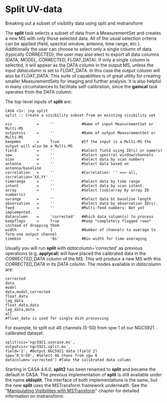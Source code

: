 

# Split UV-data 

Breaking out a subset of visibility data using split and mstransform

The **split** task selects a subset of data from a MeasurementSet and creates a new MS with only those selected data.  All of the usual selection criteria can be applied (field, spectral window, antenna, time range, etc.). Additionally the user can choose to select only a single column of data (typically CORRECTED); the user may also elect to export all data columns (DATA, MODEL, CORRECTED, FLOAT_DATA). If only a single column is selected, it will  appear as the DATA column in the output MS, unless the input *datacolumn* is set to FLOAT_DATA. In this case the output column will also be FLOAT_DATA. This suite of capabilities is of great utility for creating smaller MeasurementSets for imaging and further analysis. It is also helpful in many circumstances to facilitate self-calibration, since the **gaincal** task operates from the DATA column. 

 The top-level inputs of **split** are:

```
CASA <1>: inp split
split :: Create a visibility subset from an existing visibility set

vis           =     ''            #Name of input MeasurementSet or Multi-MS
outputvis     =     ''            #Name of output MeasurementSet or Multi-MS
keepmms       =     True          #If the input is a Multi-MS the output will also be a Multi-MS
field         =     ''            #Select field using ID(s) or name(s)
spw           =     ''            #Select spectral window/channels
scan          =     ''            #Select data by scan numbers
antenna       =     ''            #Select data based on antenna/baseline
correlation   =     ''            #Correlation: '' ==> all, correlation='XX,YY'
timerange     =     ''            #Select data by time range
intent        =     ''            #Select data by scan intent.
array         =     ''            #Select (sub)array by array ID number(s)
uvrange       =     ''            #Select data bt baseline length
observation   =     ''            #Select data by observation ID(s).
feed          =     ''            #Multi-feed numbers: Not yet implemented.
datacolumn    =     'corrected'   #Which data column(s) to process
keepflags     =     True          #Keep *completely flagged rows* instead of dropping them
width         =     1             #Number of channels to average to form one output channel
timebin       =     '0s'          #Bin width for time averaging
```

Usually you will run **split** with *datacolumn='corrected'* as previous operations (e.g. **applycal**) will have placed the calibrated data in the *CORRECTED_DATA* column of the MS. This will produce a new MS with this *CORRECTED_DATA* in its *DATA* column. The modes available in *datacolumn* are:

```
corrected
data
model
data,model,corrected
float_data
lag_data
float_data,data
lag_data,data
all
#float_data is used for single dish processing
```

For example, to split out 46 channels (5-50) from spw 1 of our NGC5921 calibrated dataset:

```
split(vis='ngc5921.usecase.ms',
outputvis='ngc5921.split.ms',
field='2', #Output NGC5921 data (field 2)
spw='0:5~50', #Select 46 chans from spw 0
datacolumn='corrected') #Take the calibrated data column
```

Starting in CASA 4.6.0, **split2** has been renamed to **split** and became the default in CASA. The previous implementation of **split** is still available under the name **oldsplit**. The interface of both implementations is the same, but the new **split** uses the MSTransform framework underneath. See the \"[Manipulating Visibilities with MSTransform](https://casa.nrao.edu/casadocs-devel/stable/calibration-and-visibility-data/uv-manipulation/manipulating-visibilities-with-mstransform)\" chapter for detailed information on mstransform.

 

 

